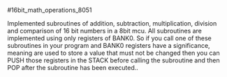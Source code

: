 #16bit_math_operations_8051

Implemented subroutines of addition, subtraction, multiplication, division and comparison of 16 bit numbers in a 8bit mcu.
All subroutines are implemented using only registers of BANK0.
So if you call one of these subroutines in your program and BANK0 registers
have a significance, meaning are used to store a value that must not be changed
then you can PUSH those registers in the STACK before calling the subroutine and then
POP after the subroutine has been executed..

